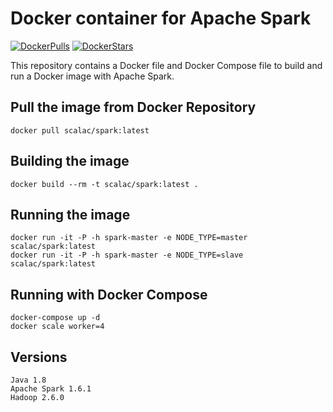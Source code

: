 Docker container for Apache Spark
==========

[![DockerPulls](https://img.shields.io/docker/pulls/scalac/spark.svg)](https://registry.hub.docker.com/r/scalac/spark/)
[![DockerStars](https://img.shields.io/docker/stars/scalac/spark.svg)](https://registry.hub.docker.com/r/scalac/spark/)

This repository contains a Docker file and Docker Compose file to build and run a Docker image with Apache Spark.

## Pull the image from Docker Repository

```
docker pull scalac/spark:latest
```

## Building the image

```
docker build --rm -t scalac/spark:latest .
```

## Running the image

```
docker run -it -P -h spark-master -e NODE_TYPE=master scalac/spark:latest
docker run -it -P -h spark-master -e NODE_TYPE=slave scalac/spark:latest
```

## Running with Docker Compose

```
docker-compose up -d
docker scale worker=4
```

## Versions

```
Java 1.8
Apache Spark 1.6.1
Hadoop 2.6.0
```
